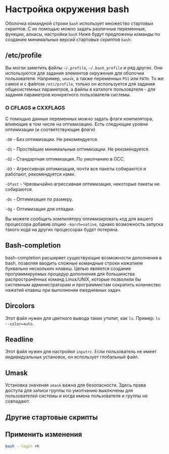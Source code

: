 # Настройка окружения bash

Оболочка командной строки `bash` использует множество стартовых скриптов. С их помощью можно задать различные переменные, функции, алиасы, настройки `bash`
Ниже будут предложены команды по созданию минимальных версий стартовых скриптов `bash`:

## /etc/profile

<!-- объяснение строк давать как коментарии в самом скрипте -->

Вы могли заметить файлы `~/.profile`, `~/.bash_profile` и ряд других. Они используются для задания элементов окружения для оболочки пользователя. Например, `umask`, а также переменных `PS1` или `PATH`. То же самое и с файлом `/etc/profile`, только он используется для задания общесистемных параметров, а файлы в каталоге пользователя - для задания параметров конкретного пользователя системы.

<common-script :name="'profile'"></common-script>

### О CFLAGS и CXXFLAGS

С помощью данных переменных можно задать флаги компилятора, влияющие в том числе на оптимизацию.
Есть следующие уровни оптимизации (и соответствующие флаги)

`-O0` - Без оптимизации. Не рекомендуется.

`-O1` - Простейшие минимальные оптимизации. Не рекомендуется.

`-O2` - Стандартная оптимизация. По умолчанию в GCC.

`-O3` - Агрессивная оптимизация, почти все пакеты собираются и работают, рекомендуется нами.

`-Ofast` - Чрезвычайно агрессивная оптимизация, некоторые пакеты не собираются.

`-Os` - Оптимизация по размеру.

`-Og` - Оптимизация для отладки.

Вы можете сообщить компилятору оптимизировать код для вашего процессора добавив опцию `-march=native`, однако возможность запуска такого кода на других процессорах будет потеряна.

## Bash-completion

bash-completion расширяет существующие возможности дополнения в bash, позволяя вводить сложные командные строки нажатием буквально нескольких клавиш. Целью является создание программируемых процедур дополнения для большинства распространённых команд Linux/UNIX, которые позволили бы системным администраторам и программистам сократить количество нажатий клавиш при выполнении ежедневных задач.

<common-script :name="'completion'"></common-script>

## Dircolors

Этот файл нужен для цветного вывода таких утилит, как `ls`. Пример: `ls --color=auto`.

<common-script :name="'dircolors'"></common-script>

## Readline

Этот файл нужен для настройки `inputrc`. Если пользователь не имеет индивидуальных установок, он использует глобальный файл.

<common-script :name="'inputrc'"></common-script>

## Umask

Установка значения `umask` важна для безопасности. Здесь права доступа для записи группы по умолчанию выключены для пользователей системы и когда имена пользователя и группы не совпадают.

<common-script :name="'umask'"></common-script>

## Другие стартовые скрипты

<common-script :name="'other'"></common-script>

## Применить изменения

```bash
bash --login +h
```

<script>
	new Vue({ el: '#main' })
</script>
